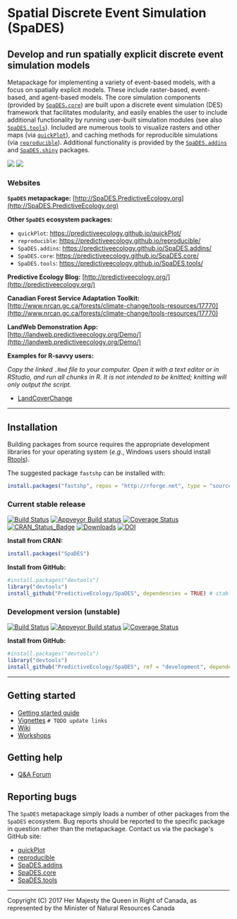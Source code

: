 # Spatial Discrete Event Simulation (SpaDES)

## Develop and run spatially explicit discrete event simulation models

Metapackage for implementing a variety of event-based models, with a focus on spatially explicit models.
These include raster-based, event-based, and agent-based models.
The core simulation components (provided by [`SpaDES.core`](https://predictiveecology.github.io/SpaDES.core/)) are built upon a discrete event simulation (DES) framework that facilitates modularity, and easily enables the user to include additional functionality by running user-built simulation modules (see also [`SpaDES.tools`](https://predictiveecology.github.io/SpaDES.tools/)).
Included are numerous tools to visualize rasters and other maps (via [`quickPlot`](https://predictiveecology.github.io/quickPlot/)), and caching methods for reproducible simulations (via [`reproducible`](https://predictiveecology.github.io/reproducible/)).
Additional functionality is provided by the [`SpaDES.addins`](https://predictiveecology.github.io/SpaDES.addins/) and [`SpaDES.shiny`](https://predictiveecology.github.io/SpaDES.shiny/) packages.

![](http://spades.predictiveecology.org/MapsSmall.gif) ![](http://spades.predictiveecology.org/lcc05.png)

### Websites

**`SpaDES` metapackage:** [http://SpaDES.PredictiveEcology.org](http://SpaDES.PredictiveEcology.org)

**Other `SpaDES` ecosystem packages:**

- `quickPlot`: https://predictiveecology.github.io/quickPlot/
- `reproducible`: https://predictiveecology.github.io/reproducible/
- `SpaDES.addins`: https://predictiveecology.github.io/SpaDES.addins/
- `SpaDES.core`: https://predictiveecology.github.io/SpaDES.core/
- `SpaDES.tools`: https://predictiveecology.github.io/SpaDES.tools/

**Predictive Ecology Blog:** [http://predictiveecology.org/](http://predictiveecology.org/)

**Canadian Forest Service Adaptation Toolkit:** [http://www.nrcan.gc.ca/forests/climate-change/tools-resources/17770](http://www.nrcan.gc.ca/forests/climate-change/tools-resources/17770)

**LandWeb Demonstration App:** [http://landweb.predictiveecology.org/Demo/](http://landweb.predictiveecology.org/Demo/)

**Examples for R-savvy users:**

*Copy the linked `.Rmd` file to your computer.*
*Open it with a text editor or in RStudio, and run all chunks in R.*
*It is not intended to be knitted; knitting will only output the script.*

- [LandCoverChange](https://raw.githubusercontent.com/PredictiveEcology/SpaDES-modules/master/modules/LCC2005/LCC2005.Rmd)

-----

## Installation

Building packages from source requires the appropriate development libraries for your operating system (*e.g.*, Windows users should install [Rtools](https://cran.r-project.org/bin/windows/Rtools/)).

The suggested package `fastshp` can be installed with:

```r
install.packages("fastshp", repos = "http://rforge.net", type = "source")
```

### Current stable release

[![Build Status](https://travis-ci.org/PredictiveEcology/SpaDES.svg?branch=master)](https://travis-ci.org/PredictiveEcology/SpaDES)
[![Appveyor Build status](https://ci.appveyor.com/api/projects/status/2fxqhgk6miv2fytd/branch/master?svg=true)](https://ci.appveyor.com/project/achubaty/spades/branch/master)
[![Coverage Status](https://coveralls.io/repos/github/PredictiveEcology/SpaDES/badge.svg?branch=master)](https://coveralls.io/github/PredictiveEcology/SpaDES?branch=master)
[![CRAN_Status_Badge](http://www.r-pkg.org/badges/version/SpaDES)](https://cran.r-project.org/package=SpaDES)
[![Downloads](http://cranlogs.r-pkg.org/badges/grand-total/SpaDES)](https://cran.r-project.org/package=SpaDES)
[![DOI](https://zenodo.org/badge/17892/PredictiveEcology/SpaDES.svg)](https://zenodo.org/badge/latestdoi/17892/PredictiveEcology/SpaDES)

**Install from CRAN:**

```r
install.packages("SpaDES")
```

**Install from GitHub:**
    
```r
#install.packages("devtools")
library("devtools")
install_github("PredictiveEcology/SpaDES", dependencies = TRUE) # stable
```

### Development version (unstable)

[![Build Status](https://travis-ci.org/PredictiveEcology/SpaDES.svg?branch=development)](https://travis-ci.org/PredictiveEcology/SpaDES)
[![Appveyor Build status](https://ci.appveyor.com/api/projects/status/2fxqhgk6miv2fytd/branch/development?svg=true)](https://ci.appveyor.com/project/achubaty/spades/branch/development)
[![Coverage Status](https://coveralls.io/repos/github/PredictiveEcology/SpaDES/badge.svg?branch=development)](https://coveralls.io/github/PredictiveEcology/SpaDES?branch=development)

**Install from GitHub:**

```r
#install.packages("devtools")
library("devtools")
install_github("PredictiveEcology/SpaDES", ref = "development", dependencies = TRUE) # unstable
```

-----

## Getting started

- [Getting started guide](https://github.com/PredictiveEcology/SpaDES/wiki/Getting-Started-Guide)
- [Vignettes](https://github.com/PredictiveEcology/SpaDES/wiki/Help-Vignettes) `# TODO update links`
- [Wiki](https://github.com/PredictiveEcology/SpaDES/wiki)
- [Workshops](http://predictiveecology.org/2016/08/09/SpaDES-workshops.html)

## Getting help

- [Q&A Forum](https://groups.google.com/forum/#!forum/spades-users)

## Reporting bugs

The `SpaDES` metapackage simply loads a number of other packages from the `SpaDES` ecosystem.
Bug reports should be reported to the specific package in question rather than the metapackage.
Contact us via the package's GitHub site:

- [quickPlot](https://github.com/PredictiveEcology/quickPlot/issues)
- [reproducible](https://github.com/PredictiveEcology/reproducible/issues)
- [SpaDES.addins](https://github.com/PredictiveEcology/SpaDES.addins/issues)
- [SpaDES.core](https://github.com/PredictiveEcology/SpaDES.core/issues)
- [SpaDES.tools](https://github.com/PredictiveEcology/SpaDES.tools/issues)

-----

Copyright (C) 2017 Her Majesty the Queen in Right of Canada, as represented by the Minister of Natural Resources Canada

